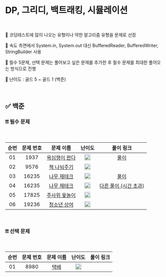 # DP, 그리디, 백트래킹, 시뮬레이션

<br/>

📌 코딩테스트에 많이 나오는 유형이나 약한 알고리즘 유형을 문제로 선정

📌 속도 측면에서 System.in, System.out 대신 BufferedReader, BufferedWriter, StringBuilder 사용

📌 필수 5문제, 선택 문제는 풀어보고 싶은 문제를 추가한 후 필수 문제를 최대한 풀어오는 방식으로 진행

📌 난이도 : 골드 5 ~ 골드 1 (백준)

<br/>

## ✅ 백준

### ❗❗ 필수 문제

<br/>

순번 | 문제 번호 | 문제 이름 | 난이도 | 풀이 링크
:---: | :---: | :---: | :---: | :---: 
01 | 1937 | [욕심쟁이 판다](https://www.acmicpc.net/problem/1937) | <img src="https://static.solved.ac/tier_small/13.svg" width=20px> | [풀이](https://github.com/psj98/Java_Study_Coding_18/blob/main/study/src/study_230426/problemset/boj_1937.java)
02 | 9576 | [책 나눠주기](https://www.acmicpc.net/problem/9576) | <img src="https://static.solved.ac/tier_small/14.svg" width=20px> | []()
03 | 16235 | [나무 재테크](https://www.acmicpc.net/problem/16235) | <img src="https://static.solved.ac/tier_small/13.svg" width=20px> | [풀이](https://github.com/psj98/Java_Study_Coding_18/blob/main/study/src/study_230426/problemset/boj_16235_1.java)
04 | 16235 | [나무 재테크](https://www.acmicpc.net/problem/16235) | <img src="https://static.solved.ac/tier_small/13.svg" width=20px> | [다른 풀이 (시간 초과)](https://github.com/psj98/Java_Study_Coding_18/blob/main/study/src/study_230426/problemset/boj_16235_2.java)
05 | 17825 | [주사위 윷놀이](https://www.acmicpc.net/problem/17825) | <img src="https://static.solved.ac/tier_small/14.svg" width=20px> | []()
06 | 19236 | [청소년 상어](https://www.acmicpc.net/problem/19236) | <img src="https://static.solved.ac/tier_small/14.svg" width=20px> | []()

<br/>

### ❗❗ 선택 문제

<br/>

순번 | 문제 번호 | 문제 이름 | 난이도 | 풀이 링크
:---: | :---: | :---: | :---: | :---: 
01 | 8980 | [택배](https://www.acmicpc.net/problem/8980) | <img src="https://static.solved.ac/tier_small/14.svg" width=20px> | []()